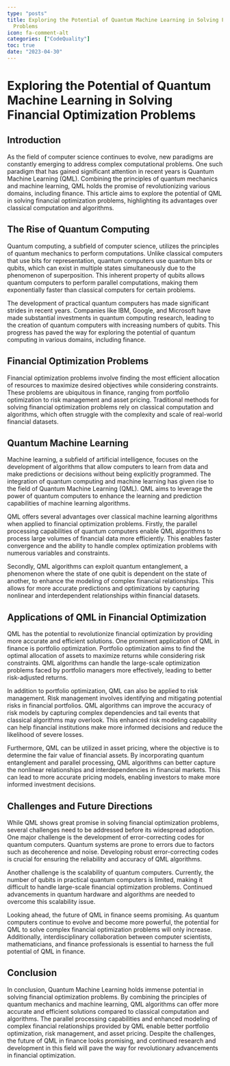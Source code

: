```yaml
---
type: "posts"
title: Exploring the Potential of Quantum Machine Learning in Solving Financial Optimization
  Problems
icon: fa-comment-alt
categories: ["CodeQuality"]
toc: true
date: "2023-04-30"
---
```




# Exploring the Potential of Quantum Machine Learning in Solving Financial Optimization Problems

## Introduction

As the field of computer science continues to evolve, new paradigms are constantly emerging to address complex computational problems. One such paradigm that has gained significant attention in recent years is Quantum Machine Learning (QML). Combining the principles of quantum mechanics and machine learning, QML holds the promise of revolutionizing various domains, including finance. This article aims to explore the potential of QML in solving financial optimization problems, highlighting its advantages over classical computation and algorithms.

## The Rise of Quantum Computing

Quantum computing, a subfield of computer science, utilizes the principles of quantum mechanics to perform computations. Unlike classical computers that use bits for representation, quantum computers use quantum bits or qubits, which can exist in multiple states simultaneously due to the phenomenon of superposition. This inherent property of qubits allows quantum computers to perform parallel computations, making them exponentially faster than classical computers for certain problems.

The development of practical quantum computers has made significant strides in recent years. Companies like IBM, Google, and Microsoft have made substantial investments in quantum computing research, leading to the creation of quantum computers with increasing numbers of qubits. This progress has paved the way for exploring the potential of quantum computing in various domains, including finance.

## Financial Optimization Problems

Financial optimization problems involve finding the most efficient allocation of resources to maximize desired objectives while considering constraints. These problems are ubiquitous in finance, ranging from portfolio optimization to risk management and asset pricing. Traditional methods for solving financial optimization problems rely on classical computation and algorithms, which often struggle with the complexity and scale of real-world financial datasets.

## Quantum Machine Learning

Machine learning, a subfield of artificial intelligence, focuses on the development of algorithms that allow computers to learn from data and make predictions or decisions without being explicitly programmed. The integration of quantum computing and machine learning has given rise to the field of Quantum Machine Learning (QML). QML aims to leverage the power of quantum computers to enhance the learning and prediction capabilities of machine learning algorithms.

QML offers several advantages over classical machine learning algorithms when applied to financial optimization problems. Firstly, the parallel processing capabilities of quantum computers enable QML algorithms to process large volumes of financial data more efficiently. This enables faster convergence and the ability to handle complex optimization problems with numerous variables and constraints.

Secondly, QML algorithms can exploit quantum entanglement, a phenomenon where the state of one qubit is dependent on the state of another, to enhance the modeling of complex financial relationships. This allows for more accurate predictions and optimizations by capturing nonlinear and interdependent relationships within financial datasets.

## Applications of QML in Financial Optimization

QML has the potential to revolutionize financial optimization by providing more accurate and efficient solutions. One prominent application of QML in finance is portfolio optimization. Portfolio optimization aims to find the optimal allocation of assets to maximize returns while considering risk constraints. QML algorithms can handle the large-scale optimization problems faced by portfolio managers more effectively, leading to better risk-adjusted returns.

In addition to portfolio optimization, QML can also be applied to risk management. Risk management involves identifying and mitigating potential risks in financial portfolios. QML algorithms can improve the accuracy of risk models by capturing complex dependencies and tail events that classical algorithms may overlook. This enhanced risk modeling capability can help financial institutions make more informed decisions and reduce the likelihood of severe losses.

Furthermore, QML can be utilized in asset pricing, where the objective is to determine the fair value of financial assets. By incorporating quantum entanglement and parallel processing, QML algorithms can better capture the nonlinear relationships and interdependencies in financial markets. This can lead to more accurate pricing models, enabling investors to make more informed investment decisions.

## Challenges and Future Directions

While QML shows great promise in solving financial optimization problems, several challenges need to be addressed before its widespread adoption. One major challenge is the development of error-correcting codes for quantum computers. Quantum systems are prone to errors due to factors such as decoherence and noise. Developing robust error-correcting codes is crucial for ensuring the reliability and accuracy of QML algorithms.

Another challenge is the scalability of quantum computers. Currently, the number of qubits in practical quantum computers is limited, making it difficult to handle large-scale financial optimization problems. Continued advancements in quantum hardware and algorithms are needed to overcome this scalability issue.

Looking ahead, the future of QML in finance seems promising. As quantum computers continue to evolve and become more powerful, the potential for QML to solve complex financial optimization problems will only increase. Additionally, interdisciplinary collaboration between computer scientists, mathematicians, and finance professionals is essential to harness the full potential of QML in finance.

## Conclusion

In conclusion, Quantum Machine Learning holds immense potential in solving financial optimization problems. By combining the principles of quantum mechanics and machine learning, QML algorithms can offer more accurate and efficient solutions compared to classical computation and algorithms. The parallel processing capabilities and enhanced modeling of complex financial relationships provided by QML enable better portfolio optimization, risk management, and asset pricing. Despite the challenges, the future of QML in finance looks promising, and continued research and development in this field will pave the way for revolutionary advancements in financial optimization.